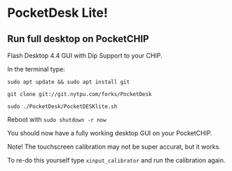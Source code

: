 # PocketDesk Lite!
## Run full desktop on PocketCHIP

Flash Desktop 4.4 GUI with Dip Support to your CHIP.

In the terminal type: 

`sudo apt update && sudo apt install git`

`git clone git://git.nytpu.com/forks/PocketDesk`

`sudo ./PocketDesk/PocketDESKlite.sh`

Reboot with `sudo shutdown -r now`

You should now have a fully working desktop GUI on your PocketCHIP.
 
Note! The touchscreen calibration may not be super accurat, but it works.
 
To re-do this yourself type `xinput_calibrator` and run the calibration again.

